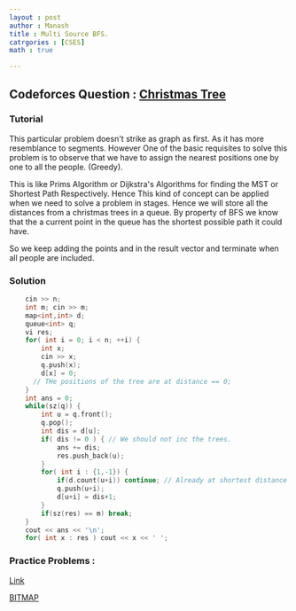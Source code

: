 ```yaml
---
layout : post
author : Manash
title : Multi Source BFS.
catrgories : [CSES]
math : true

---
```


## Codeforces Question : [Christmas Tree](https://codeforces.com/contest/1283/problem/D)

### Tutorial
This particular problem doesn't strike as graph as first. As it has more resemblance to segments. However One of the basic requisites to solve this problem is to observe that we have to assign the nearest positions one by one to all the people. (Greedy).

This is like Prims Algorithm or Dijkstra's Algorithms for finding the MST or Shortest Path Respectively. Hence This kind of concept can be applied when we need to solve a problem in stages. Hence we will store all the distances from a christmas 
trees in a queue. By property of BFS we know that the a current point in the queue has the shortest possible path it could have.

So we keep adding the points and in the result vector and terminate when all people are included.

### Solution

```cpp
	cin >> n;
	int m; cin >> m;
	map<int,int> d;
	queue<int> q;
	vi res;
	for( int i = 0; i < n; ++i) {
		int x;
		cin >> x;
		q.push(x);
		d[x] = 0;
      // THe positions of the tree are at distance == 0;
	}
	int ans = 0;
	while(sz(q)) {
		int u = q.front();
		q.pop();
		int dis = d[u];
		if( dis != 0 ) { // We should not inc the trees.
			ans += dis;
			res.push_back(u);
		}
		for( int i : {1,-1}) {
			if(d.count(u+i)) continue; // Already at shortest distance
			q.push(u+i);
			d[u+i] = dis+1;
		}
		if(sz(res) == m) break;
	}
	cout << ans << '\n';
	for( int x : res ) cout << x << ' ';
```

### Practice Problems :
[Link](https://codeforces.com/contest/1272/problem/E)

[BITMAP](https://www.spoj.com/problems/BITMAP/)
